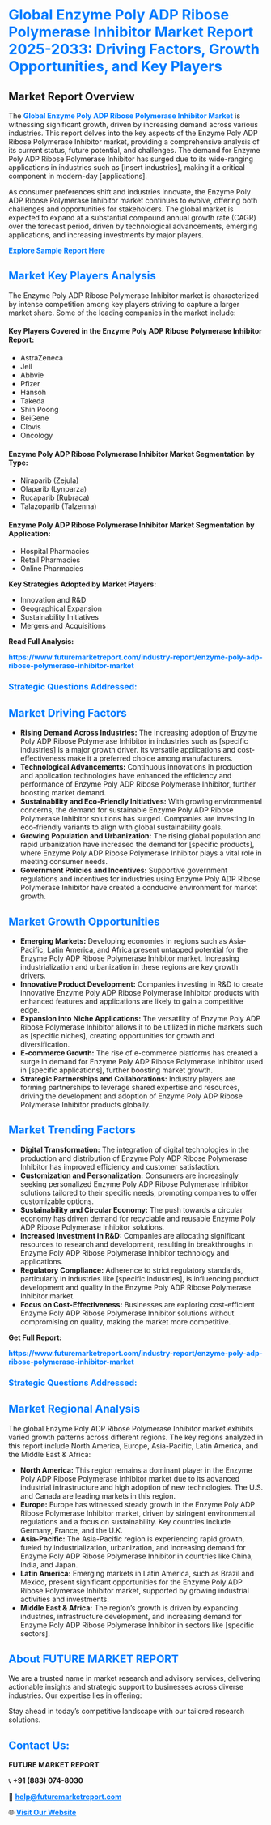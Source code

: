 <h1 style="color: #007BFF;">Global Enzyme Poly ADP Ribose Polymerase Inhibitor Market Report 2025-2033: Driving Factors, Growth Opportunities, and Key Players</h1>

<section id="overview">
<h2>Market Report Overview</h2>
<p>The <a href="https://www.futuremarketreport.com/industry-report/enzyme-poly-adp-ribose-polymerase-inhibitor-market" style="color: #007BFF; text-decoration: none;"><strong>Global Enzyme Poly ADP Ribose Polymerase Inhibitor Market</strong></a> is witnessing significant growth, driven by increasing demand across various industries. This report delves into the key aspects of the Enzyme Poly ADP Ribose Polymerase Inhibitor market, providing a comprehensive analysis of its current status, future potential, and challenges. The demand for Enzyme Poly ADP Ribose Polymerase Inhibitor has surged due to its wide-ranging applications in industries such as [insert industries], making it a critical component in modern-day [applications].</p>
<p>As consumer preferences shift and industries innovate, the Enzyme Poly ADP Ribose Polymerase Inhibitor market continues to evolve, offering both challenges and opportunities for stakeholders. The global market is expected to expand at a substantial compound annual growth rate (CAGR) over the forecast period, driven by technological advancements, emerging applications, and increasing investments by major players.</p>
</section>

<section id="overview">
<p><a href="https://www.futuremarketreport.com/request-sample/reportId=77384" style="color: #007BFF; text-decoration: none;"><strong>Explore Sample Report Here</strong></a></p>
</section>

<section id="key-players">
<h2 style="color: #007BFF;">Market Key Players Analysis</h2>
<p>The Enzyme Poly ADP Ribose Polymerase Inhibitor market is characterized by intense competition among key players striving to capture a larger market share. Some of the leading companies in the market include:</p>
<h4>Key Players Covered in the Enzyme Poly ADP Ribose Polymerase Inhibitor Report:</h4>
<ul><li>AstraZeneca</li><li>Jeil</li><li>Abbvie</li><li>Pfizer</li><li>Hansoh</li><li>Takeda</li><li>Shin Poong</li><li>BeiGene</li><li>Clovis</li><li>Oncology</li></ul>
<h4>Enzyme Poly ADP Ribose Polymerase Inhibitor Market Segmentation by Type:</h4>
<ul><li>Niraparib (Zejula)</li><li>Olaparib (Lynparza)</li><li>Rucaparib (Rubraca)</li><li>Talazoparib (Talzenna)</li></ul>

<h4>Enzyme Poly ADP Ribose Polymerase Inhibitor Market Segmentation by Application:</h4>
<ul><li>Hospital Pharmacies</li><li>Retail Pharmacies</li><li>Online Pharmacies</li></ul>
<p><strong>Key Strategies Adopted by Market Players:</strong></p>
<ul>
<li>Innovation and R&D</li>
<li>Geographical Expansion</li>
<li>Sustainability Initiatives</li>
<li>Mergers and Acquisitions</li>
</ul>
</section>

<section>
<p><strong>Read Full Analysis: </strong></p><a href="https://www.futuremarketreport.com/industry-report/enzyme-poly-adp-ribose-polymerase-inhibitor-market" style="color: #007BFF; text-decoration: none;"><strong>https://www.futuremarketreport.com/industry-report/enzyme-poly-adp-ribose-polymerase-inhibitor-market</strong></a>
<h3 style="color: #007BFF;">Strategic Questions Addressed:</h3>
</section>

<section id="driving-factors">
<h2 style="color: #007BFF;">Market Driving Factors</h2>
<ul>
<li><strong>Rising Demand Across Industries:</strong> The increasing adoption of Enzyme Poly ADP Ribose Polymerase Inhibitor in industries such as [specific industries] is a major growth driver. Its versatile applications and cost-effectiveness make it a preferred choice among manufacturers.</li>
<li><strong>Technological Advancements:</strong> Continuous innovations in production and application technologies have enhanced the efficiency and performance of Enzyme Poly ADP Ribose Polymerase Inhibitor, further boosting market demand.</li>
<li><strong>Sustainability and Eco-Friendly Initiatives:</strong> With growing environmental concerns, the demand for sustainable Enzyme Poly ADP Ribose Polymerase Inhibitor solutions has surged. Companies are investing in eco-friendly variants to align with global sustainability goals.</li>
<li><strong>Growing Population and Urbanization:</strong> The rising global population and rapid urbanization have increased the demand for [specific products], where Enzyme Poly ADP Ribose Polymerase Inhibitor plays a vital role in meeting consumer needs.</li>
<li><strong>Government Policies and Incentives:</strong> Supportive government regulations and incentives for industries using Enzyme Poly ADP Ribose Polymerase Inhibitor have created a conducive environment for market growth.</li>
</ul>
</section>

<section id="growth-opportunities">
<h2 style="color: #007BFF;">Market Growth Opportunities</h2>
<ul>
<li><strong>Emerging Markets:</strong> Developing economies in regions such as Asia-Pacific, Latin America, and Africa present untapped potential for the Enzyme Poly ADP Ribose Polymerase Inhibitor market. Increasing industrialization and urbanization in these regions are key growth drivers.</li>
<li><strong>Innovative Product Development:</strong> Companies investing in R&D to create innovative Enzyme Poly ADP Ribose Polymerase Inhibitor products with enhanced features and applications are likely to gain a competitive edge.</li>
<li><strong>Expansion into Niche Applications:</strong> The versatility of Enzyme Poly ADP Ribose Polymerase Inhibitor allows it to be utilized in niche markets such as [specific niches], creating opportunities for growth and diversification.</li>
<li><strong>E-commerce Growth:</strong> The rise of e-commerce platforms has created a surge in demand for Enzyme Poly ADP Ribose Polymerase Inhibitor used in [specific applications], further boosting market growth.</li>
<li><strong>Strategic Partnerships and Collaborations:</strong> Industry players are forming partnerships to leverage shared expertise and resources, driving the development and adoption of Enzyme Poly ADP Ribose Polymerase Inhibitor products globally.</li>
</ul>
</section>

<section id="trending-factors">
<h2 style="color: #007BFF;">Market Trending Factors</h2>
<ul>
<li><strong>Digital Transformation:</strong> The integration of digital technologies in the production and distribution of Enzyme Poly ADP Ribose Polymerase Inhibitor has improved efficiency and customer satisfaction.</li>
<li><strong>Customization and Personalization:</strong> Consumers are increasingly seeking personalized Enzyme Poly ADP Ribose Polymerase Inhibitor solutions tailored to their specific needs, prompting companies to offer customizable options.</li>
<li><strong>Sustainability and Circular Economy:</strong> The push towards a circular economy has driven demand for recyclable and reusable Enzyme Poly ADP Ribose Polymerase Inhibitor solutions.</li>
<li><strong>Increased Investment in R&D:</strong> Companies are allocating significant resources to research and development, resulting in breakthroughs in Enzyme Poly ADP Ribose Polymerase Inhibitor technology and applications.</li>
<li><strong>Regulatory Compliance:</strong> Adherence to strict regulatory standards, particularly in industries like [specific industries], is influencing product development and quality in the Enzyme Poly ADP Ribose Polymerase Inhibitor market.</li>
<li><strong>Focus on Cost-Effectiveness:</strong> Businesses are exploring cost-efficient Enzyme Poly ADP Ribose Polymerase Inhibitor solutions without compromising on quality, making the market more competitive.</li>
</ul>
</section>

<section>
<p><strong>Get Full Report: </strong></p><a href="https://www.futuremarketreport.com/industry-report/enzyme-poly-adp-ribose-polymerase-inhibitor-market" style="color: #007BFF; text-decoration: none;"><strong>https://www.futuremarketreport.com/industry-report/enzyme-poly-adp-ribose-polymerase-inhibitor-market</strong></a>
<h3 style="color: #007BFF;">Strategic Questions Addressed:</h3>
</section>


<section id="regional-analysis">
<h2 style="color: #007BFF;">Market Regional Analysis</h2>
<p>The global Enzyme Poly ADP Ribose Polymerase Inhibitor market exhibits varied growth patterns across different regions. The key regions analyzed in this report include North America, Europe, Asia-Pacific, Latin America, and the Middle East & Africa:</p>
<ul>
<li><strong>North America:</strong> This region remains a dominant player in the Enzyme Poly ADP Ribose Polymerase Inhibitor market due to its advanced industrial infrastructure and high adoption of new technologies. The U.S. and Canada are leading markets in this region.</li>
<li><strong>Europe:</strong> Europe has witnessed steady growth in the Enzyme Poly ADP Ribose Polymerase Inhibitor market, driven by stringent environmental regulations and a focus on sustainability. Key countries include Germany, France, and the U.K.</li>
<li><strong>Asia-Pacific:</strong> The Asia-Pacific region is experiencing rapid growth, fueled by industrialization, urbanization, and increasing demand for Enzyme Poly ADP Ribose Polymerase Inhibitor in countries like China, India, and Japan.</li>
<li><strong>Latin America:</strong> Emerging markets in Latin America, such as Brazil and Mexico, present significant opportunities for the Enzyme Poly ADP Ribose Polymerase Inhibitor market, supported by growing industrial activities and investments.</li>
<li><strong>Middle East & Africa:</strong> The region’s growth is driven by expanding industries, infrastructure development, and increasing demand for Enzyme Poly ADP Ribose Polymerase Inhibitor in sectors like [specific sectors].</li>
</ul>
</section>

<footer>
<h2 style="color: #007BFF;">About FUTURE MARKET REPORT</h2>
<p>We are a trusted name in market research and advisory services, delivering actionable insights and strategic support to businesses across diverse industries. Our expertise lies in offering:</p>

<p>Stay ahead in today’s competitive landscape with our tailored research solutions.</p>

<h2 style="color: #007BFF;">Contact Us:</h2>
<p><strong>FUTURE MARKET REPORT</strong></p>
<p>📞 <strong>+91 (883) 074-8030</strong></p>
<p>📧 <strong><a href="mailto:help@futuremarketreport.com" style="color: #007BFF;">help@futuremarketreport.com</a></strong></p>
<p>🌐 <strong><a href="https://www.futuremarketreport.com/" style="color: #007BFF;">Visit Our Website</a></strong></p>
</footer>